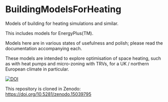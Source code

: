 # BuildingModelsForHeating

Models of building for heating simulations and similar.

This includes models for EnergyPlus(TM).

Models here are in various states of usefulness and polish;
please read the documentation accompanying each.

These models are intended to explore optimisation of space heating,
such as with heat pumps and micro-zoning with TRVs,
for a UK / northern European climate in particular.

[![DOI](https://zenodo.org/badge/949995084.svg)](https://doi.org/10.5281/zenodo.15039795)

This repository is cloned in Zenodo: https://doi.org/10.5281/zenodo.15039795
